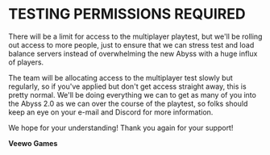 # TESTING PERMISSIONS REQUIRED

There will be a limit for access to the multiplayer playtest, but we'll be rolling out access to more people, just to ensure that we can stress test and load balance servers instead of overwhelming the new Abyss with a huge influx of players.

The team will be allocating access to the multiplayer test slowly but regularly, so if you've applied but don't get access straight away, this is pretty normal. We'll be doing everything we can to get as many of you into the Abyss 2.0 as we can over the course of the playtest, so folks should keep an eye on your e-mail and Discord for more information.

We hope for your understanding! Thank you again for your support!

**Veewo Games**
